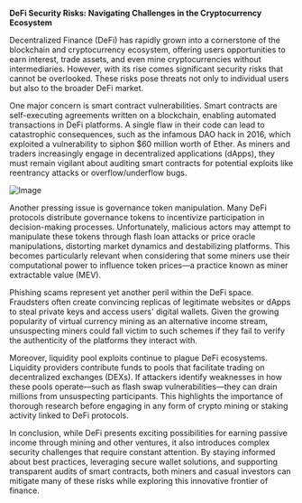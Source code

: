 **DeFi Security Risks: Navigating Challenges in the Cryptocurrency Ecosystem**

Decentralized Finance (DeFi) has rapidly grown into a cornerstone of the blockchain and cryptocurrency ecosystem, offering users opportunities to earn interest, trade assets, and even mine cryptocurrencies without intermediaries. However, with its rise comes significant security risks that cannot be overlooked. These risks pose threats not only to individual users but also to the broader DeFi market.

One major concern is smart contract vulnerabilities. Smart contracts are self-executing agreements written on a blockchain, enabling automated transactions in DeFi platforms. A single flaw in their code can lead to catastrophic consequences, such as the infamous DAO hack in 2016, which exploited a vulnerability to siphon $60 million worth of Ether. As miners and traders increasingly engage in decentralized applications (dApps), they must remain vigilant about auditing smart contracts for potential exploits like reentrancy attacks or overflow/underflow bugs.

![Image](https://github.com/user-attachments/assets/31692037-0104-4703-abd1-696b6a7dd41b)

Another pressing issue is governance token manipulation. Many DeFi protocols distribute governance tokens to incentivize participation in decision-making processes. Unfortunately, malicious actors may attempt to manipulate these tokens through flash loan attacks or price oracle manipulations, distorting market dynamics and destabilizing platforms. This becomes particularly relevant when considering that some miners use their computational power to influence token prices—a practice known as miner extractable value (MEV).

Phishing scams represent yet another peril within the DeFi space. Fraudsters often create convincing replicas of legitimate websites or dApps to steal private keys and access users' digital wallets. Given the growing popularity of virtual currency mining as an alternative income stream, unsuspecting miners could fall victim to such schemes if they fail to verify the authenticity of the platforms they interact with.

Moreover, liquidity pool exploits continue to plague DeFi ecosystems. Liquidity providers contribute funds to pools that facilitate trading on decentralized exchanges (DEXs). If attackers identify weaknesses in how these pools operate—such as flash swap vulnerabilities—they can drain millions from unsuspecting participants. This highlights the importance of thorough research before engaging in any form of crypto mining or staking activity linked to DeFi protocols.

In conclusion, while DeFi presents exciting possibilities for earning passive income through mining and other ventures, it also introduces complex security challenges that require constant attention. By staying informed about best practices, leveraging secure wallet solutions, and supporting transparent audits of smart contracts, both miners and casual investors can mitigate many of these risks while exploring this innovative frontier of finance.